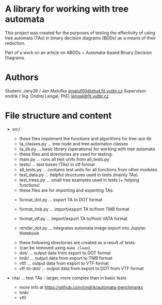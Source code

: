 # A library for working with tree automata

This project was created for the purposes of testing the effectivity 
of using tree automata (TAs) in binary decision diagrams (BDDs) 
as a means of their reduction.

Part of a work on an article on ABDDs = Automata-based Binary Decision Diagrams.

# Authors

Student: Jany26 / Jan Matufka <xmatuf00@stud.fit.vutbr.cz>
Supervisor: ondrik / Ing. Ondrej Lengal, PhD. <lengal@fit.vutbr.cz>

# File structure and content

- src/ 

    - these files implement the functions and algorithms for tree-aut-lib

    * ta_classes.py   ... tree node and tree automaton classes
    * ta_lib.py       ... basic library (operations) for working with tree automata

    - these files and directories are used for testing: 

    * main.py         ... runs all test units from all_tests.py
    * tests/          ... test boxes (TAs) in vtf format
    * all_tests.py    ... contains test units for all functions from other modules
    * test_data.py    ... helpful structures used in tests (mainly TAs)
    * test_trees.py   ... small tree examples used in tests (+ helping functions)

    - these files are for importing and exporting TAs:

    * format_dot.py   ... export TA to DOT format
    * format_tmb.py   ... import/export TA to/from TMB format
    * format_vtf.py   ... import/export TA to/from VATA format

    * render_dot.py      ... integrates automata image export into Jupyter Notebook
    


    - these following directories are created as a result of tests:
    - (can be removed using `make clean`)

    * dot/            ... output data from export to DOT format
    * tmb/            ... output data from export to TMB format
    * vtf/            ... output data from export to VTF format
    * vtf-to-dot/     ... output data from export to DOT from VTF format

- nta/ ... test TAs - larger, more complex than in basic tests 
    - more info at https://github.com/ondrik/automata-benchmarks

    * tmb/ 
    * vtf/